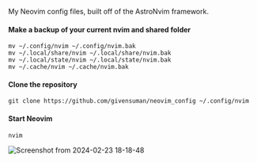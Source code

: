 My Neovim config files, built off of the AstroNvim framework.

#### Make a backup of your current nvim and shared folder

```shell
mv ~/.config/nvim ~/.config/nvim.bak
mv ~/.local/share/nvim ~/.local/share/nvim.bak
mv ~/.local/state/nvim ~/.local/state/nvim.bak
mv ~/.cache/nvim ~/.cache/nvim.bak
```

#### Clone the repository

```shell
git clone https://github.com/givensuman/neovim_config ~/.config/nvim
```

#### Start Neovim

```shell
nvim
```

![Screenshot from 2024-02-23 18-18-48](https://github.com/givensuman/neovim_config/assets/16063606/6021a8ba-c8ae-4b35-8b31-681d2c4d79a9)
